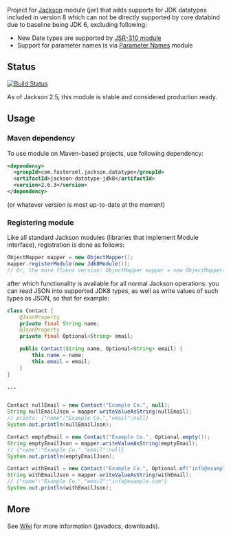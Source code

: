 Project for [Jackson](https://github.com/FasterXML/jackson) module (jar)
that adds supports for JDK datatypes included in version 8 which can not be directly
supported by core databind due to baseline being JDK 6, excluding following:


* New Date types are supported by [JSR-310 module](../../../jackson-datatype-jsr310)
* Support for parameter names is via [Parameter Names](../../../jackson-module-parameter-names) module

## Status

[![Build Status](https://travis-ci.org/FasterXML/jackson-datatype-jdk8.svg)](https://travis-ci.org/FasterXML/jackson-datatype-jdk8)

As of Jackson 2.5, this module is stable and considered production ready.

## Usage

### Maven dependency

To use module on Maven-based projects, use following dependency:

```xml
<dependency>
  <groupId>com.fasterxml.jackson.datatype</groupId>
  <artifactId>jackson-datatype-jdk8</artifactId>
  <version>2.6.3</version>
</dependency>    
```

(or whatever version is most up-to-date at the moment)

### Registering module

Like all standard Jackson modules (libraries that implement Module interface), registration is done as follows:

```java
ObjectMapper mapper = new ObjectMapper();
mapper.registerModule(new Jdk8Module());
// Or, the more fluent version: ObjectMapper mapper = new ObjectMapper().registerModule(new Jdk8Module());
```

after which functionality is available for all normal Jackson operations:
you can read JSON into supported JDK8 types, as well as write values of such types as JSON, so that for example:

```java
class Contact {
    @JsonProperty
    private final String name;
    @JsonProperty
    private final Optional<String> email;

    public Contact(String name, Optional<String> email) {
        this.name = name;
        this.email = email;
    }
}

...


Contact nullEmail = new Contact("Example Co.", null);
String nullEmailJson = mapper.writeValueAsString(nullEmail);
// prints: {"name":"Example Co.","email":null}
System.out.println(nullEmailJson);

Contact emptyEmail = new Contact("Example Co.", Optional.empty());
String emptyEmailJson = mapper.writeValueAsString(emptyEmail);
// {"name":"Example Co.","email":null}
System.out.println(emptyEmailJson);

Contact withEmail = new Contact("Example Co.", Optional.of("info@example.com"));
String withEmailJson = mapper.writeValueAsString(withEmail);
// {"name":"Example Co.","email":"info@example.com"}
System.out.println(withEmailJson);
```

## More

See [Wiki](../../wiki) for more information (javadocs, downloads).
